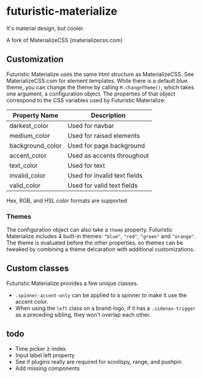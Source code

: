 # futuristic-materialize
It's material design, but cooler.

A fork of MaterializeCSS (materializecss.com)

## Customization

Futuristic Materialize uses the same html structure as MaterializeCSS. See MaterializeCSS.com for element templates.
While there is a default blue theme, you can change the theme by calling `M.changeTheme()`, which takes one argument, a configuration object. The properties of that object correspond to the CSS variables used by Futuristic Materialize:

|Property Name   |Description                           |
|----------------|--------------------------------------|
|darkest_color   |Used for navbar                       |
|medium_color    |Used for raised elements              |
|background_color|Used for page background              |
|accent_color    |Used as accents throughout            |
|text_color      |Used for text                         |
|invalid_color   |Used for invalid text fields          |
|valid_color     |Used for valid text fields            |

Hex, RGB, and HSL color formats are supported

### Themes
The configuration object can also take a `theme` property. Futuristic Materialize includes 4 built-in themes: `"blue"`, `"red"`, `"green"` and `"orange"`. The theme is evaluated before the other properties, so themes can be tweaked by combining a theme delcaration with additional customizations.

## Custom classes
Futuristic Materialize provides a few unique classes.

- `.spinner-accent-only` can be applied to a spinner to make it use the accent color.
- When using the `left` class on a brand-logo, if it has a `.sidenav-trigger` as a preceding sibling, they won't overlap each other.


## todo
- Time picker z-index
- Input label left property
- See if plugins really are required for scrollspy, range, and pushpin
- Add missing components